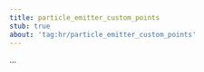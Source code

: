```yaml
---
title: particle_emitter_custom_points
stub: true
about: 'tag:hr/particle_emitter_custom_points'
---
```

...
